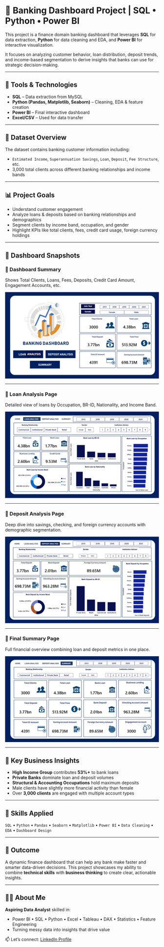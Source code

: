 # 💼 Banking Dashboard Project | SQL • Python • Power BI

This project is a finance domain banking dashboard that leverages **SQL** for data extraction,
**Python** for data cleaning and EDA, 
and **Power BI** for interactive visualization.

It focuses on analyzing customer behavior, loan distribution, deposit trends, 
and income-based segmentation to derive insights that banks can use for strategic decision-making.

---

## 🚀 Tools & Technologies

- **SQL** – Data extraction from MySQL
- **Python (Pandas, Matplotlib, Seaborn)** – Cleaning, EDA & feature creation
- **Power BI** – Final interactive dashboard
- **Excel/CSV** – Used for data transfer

---

## 📂 Dataset Overview

The dataset contains banking customer information including:
- `Estimated Income`, `Superannuation Savings`, `Loan`, `Deposit`, `Fee Structure`, etc.
- 3,000 total clients across different banking relationships and income bands

---

## 📊 Project Goals

- Understand customer engagement
- Analyze loans & deposits based on banking relationships and demographics
- Segment clients by income band, occupation, and gender
- Highlight KPIs like total clients, fees, credit card usage, foreign currency holdings

---

## 📸 Dashboard Snapshots

### 🔹 Dashboard Summary  
Shows Total Clients, Loans, Fees, Deposits, Credit Card Amount, Engagement Accounts, etc.

![Dashboard Summary](./banking%20dashboard-1.jpg)

---

### 🔹 Loan Analysis Page  
Detailed view of loans by Occupation, BR-ID, Nationality, and Income Band.

![Loan Analysis](./banking%20dashboard-2.jpg)

---

### 🔹 Deposit Analysis Page  
Deep dive into savings, checking, and foreign currency accounts with demographic segmentation.

![Deposit Analysis](./banking%20dashboard-3.jpg)

---

### 🔹 Final Summary Page  
Full financial overview combining loan and deposit metrics in one place.

![Final Summary](./banking%20dashboard-4.jpg)

---

## 🧠 Key Business Insights

- **High Income Group** contributes **53%+** to bank loans
- **Private Banks** dominate loan and deposit volumes
- **Structural & Accounting Occupations** hold maximum deposits
- Male clients have slightly more financial activity than female
- Over **3,000 clients** are engaged with multiple account types

---

## 🧰 Skills Applied

`SQL` • `Python` • `Pandas` • `Seaborn` • `Matplotlib` • `Power BI` • `Data Cleaning` • `EDA` • `Dashboard Design`

---

## 📌 Outcome

A dynamic finance dashboard that can help any bank make faster and smarter data-driven decisions. 
This project showcases my ability to combine **technical skills** with **business thinking** to create clear, actionable insights.

---

## 🙋‍♂️ About Me

**Aspiring Data Analyst** skilled in:
- Power BI • SQL • Python • Excel • Tableau • DAX • Statistics • Feature Engineering
- Turning messy data into insights that drive value

📫 Let’s connect: [LinkedIn Profile](#)

